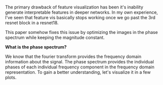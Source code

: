 The primary drawback of feature visualization has been it's inability generate interpretable features in deeper networks. In my own experience, I've seen that feature vis basically stops working once we go past the 3rd resnet block in a resnet18.

This paper somehow fixes this issue by optimizing the images in the phase spectrum while keeping the magnitude constant.

**What is the phase spectrum?**

We know that the fourier transform provides the frequency domain information about the signal. The phase spectrum provides the individual phases of each individual frequency component in the frequency domain representation. To gain a better understanding, let's visualize it in a few plots.

